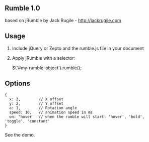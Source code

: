 Rumble 1.0
----------
based on jRumble by Jack Rugile - http://jackrugile.com


Usage
-----

1. Include jQuery or Zepto and the rumble.js file in your document
2. Apply jRumble with a selector:

    $('#my-rumble-object').rumble();


Options
-------
   
    {
      x: 2,        // X offset
      y: 2,        // Y offset
      a: 1,        // Rotation angle
      speed: 10,   // animation speed in ms
      on: 'hover'  // when the rumble will start: 'hover', 'hold', 'toggle', 'constant'
    }

See the demo.